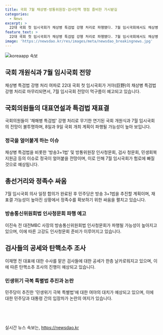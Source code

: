 ```yaml
---
title: 국회 7월 채상병·방통위원장·검사탄핵 쟁점 즐비한 가시밭길
categories:
  - News
excerpt: >
  22대 국회 첫 임시국회가 채상병 특검법 강행 처리로 파행됐다. 7월 임시국회에서도 채상병 특검법 등의 논란이 예상되고, 정국이 얼어붙을 전망이다. 이에 민주당과 국민의힘은 대립하며 고위직 인사와 법안 처리 등에서 갈등을 겪고 있고, 윤 대통령의 발언 등으로 정치적 갈등이 심화되고 있다. 향후 정치권의 갈등이 더욱 심화될 전망이다.
feature_text: >
  22대 국회 첫 임시국회가 채상병 특검법 강행 처리로 파행됐다. 7월 임시국회에서도 채상병 특검법 등의 논란이 예상되고, 정국이 얼어붙을 전망이다. 이에 민주당과 국민의힘은 대립하며 고위직 인사와 법안 처리 등에서 갈등을 겪고 있고, 윤 대통령의 발언 등으로 정치적 갈등이 심화되고 있다. 향후 정치권의 갈등이 더욱 심화될 전망이다.
image: 'https://newsdao.kr/res/images/meta/newsdao_breakingnews.jpg'
---
```


<p><img src="https://newsdao.kr/res/images/meta/newsdao_breakingnews.jpg" alt="koreaapp 속보" /></p>

<h2>국회 개원식과 7월 임시국회 전망</h2>

<p data-ke-size="size16">채상병 특검법 강행 처리 여파로 22대 국회 첫 임시국회가 거야(巨野)의 채상병 특검법 강행 처리로 마무리되면서, 7월 임시국회 전망이 먹구름이 예고되고 있습니다.</p>

<h2>국회의원들의 대표연설과 특검법 재표결</h2>

<p data-ke-size="size16">국회의원들이 '채해병 특검법' 강행 처리로 무기한 연기된 국회 개원식과 7월 임시국회의 전망이 불투명하며, 8일과 9일 국회 개최 계획이 파행될 가능성이 높아 보입니다.</p>

<h3>정국을 얼어붙게 하는 이슈</h3>

<p data-ke-size="size16">채상병 특검법을 비롯한 '방송3+1법' 및 방통위원장 인사청문회, 검사 청문회, 민생회복지원금 등의 이슈로 정국이 얼어붙을 전망이며, 이로 인해 7월 임시국회가 험로에 빠질 것으로 예상됩니다.</p>

<h2>총선거리와 정족수 싸움</h2>

<p data-ke-size="size16">7월 임시국회 의사 일정 합의가 완료된 후 민주당은 방송 3+1법을 추진할 계획이며, 재표결 가능성이 높아진 상황에서 정족수를 확보하기 위한 싸움을 펼치고 있습니다.</p>

<h3>방송통신위원회법 인사청문회 파행 예고</h3>

<p data-ke-size="size16">이진숙 전 대전MBC 사장의 방송통신위원회법 인사청문회가 파행될 가능성이 높아지고 있으며, 이에 따른 고강도 인사청문회 준비가 이루어지고 있습니다.</p>

<h2>검사들의 공세와 탄핵소추 조사</h2>

<p data-ke-size="size16">이재명 전 대표에 대한 수사를 맡은 검사들에 대한 공세가 한층 날카로워지고 있으며, 이에 따른 탄핵소추 조사의 진행이 예상되고 있습니다.</p>

<h3>민생위기 극복 특별법 추진과 논란</h3>

<p data-ke-size="size16">민주당이 추진한 '민생위기 극복 특별법'에 대한 여야의 대치가 예상되고 있으며, 이에 대한 민주당과 대통령 간의 입장차가 논란의 여지가 있습니다.</p>

<p data-ke-size="size16">&nbsp;</p>

<p data-ke-size="size16">&nbsp;</p>
실시간 뉴스 속보는, <a href="https://newsdao.kr" rel="dofollow">https://newsdao.kr</a>


